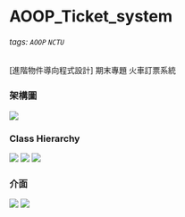 # AOOP_Ticket_system
###### tags: `AOOP` `NCTU`
 [進階物件導向程式設計] 期末專題 火車訂票系統

### 架構圖
![](https://i.imgur.com/qvq93wx.png)
### Class Hierarchy
![](https://i.imgur.com/UiFP5uW.png)
![](https://i.imgur.com/aPrysuq.png)
![](https://i.imgur.com/rqhXPRE.png)

### 介面
![](https://i.imgur.com/1SExLZz.png)
![](https://i.imgur.com/vNnRT1D.png)


